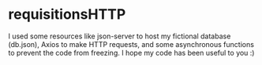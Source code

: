 # requisitionsHTTP

I used some resources like json-server to host my fictional database (db.json), Axios to make HTTP requests, and some asynchronous functions to prevent the code from freezing. I hope my code has been useful to you :)
